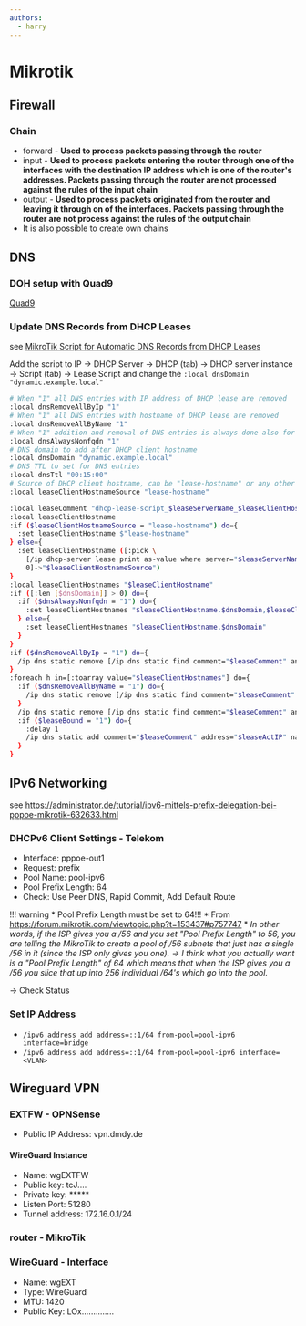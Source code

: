 ```yaml
---
authors:
  - harry
---
```

# Mikrotik

## Firewall

### Chain

* forward - **Used to process packets passing through the router**
* input - **Used to process packets entering the router through one of the interfaces with the destination IP address which is one of the router's addresses. Packets passing through the router are not processed against the rules of the input chain**
* output - **Used to process packets originated from the router and leaving it through on of the interfaces. Packets passing through the router are not process against the rules of the output chain**
* It is also possible to create own chains

## DNS

### DOH setup with Quad9

[Quad9](https://docs.quad9.net/Setup_Guides/Open-Source_Routers/MikroTik_RouterOS_%28Encrypted%29/)

### Update DNS Records from DHCP Leases

see [MikroTik Script for Automatic DNS Records from DHCP Leases](https://blog.pessoft.com/2019/09/06/mikrotik-script-automatic-dns-records-from-dhcp-leases/)

Add the script to IP -> DHCP Server -> DHCP (tab) -> DHCP server instance -> Script (tab) -> Lease Script and change the `:local dnsDomain "dynamic.example.local"`

```sh
# When "1" all DNS entries with IP address of DHCP lease are removed
:local dnsRemoveAllByIp "1"
# When "1" all DNS entries with hostname of DHCP lease are removed
:local dnsRemoveAllByName "1"
# When "1" addition and removal of DNS entries is always done also for non-FQDN hostname
:local dnsAlwaysNonfqdn "1"
# DNS domain to add after DHCP client hostname
:local dnsDomain "dynamic.example.local"
# DNS TTL to set for DNS entries
:local dnsTtl "00:15:00"
# Source of DHCP client hostname, can be "lease-hostname" or any other lease attribute, like "host-name" or "comment"
:local leaseClientHostnameSource "lease-hostname"

:local leaseComment "dhcp-lease-script_$leaseServerName_$leaseClientHostnameSource"
:local leaseClientHostname
:if ($leaseClientHostnameSource = "lease-hostname") do={
  :set leaseClientHostname $"lease-hostname"
} else={
  :set leaseClientHostname ([:pick \
    [/ip dhcp-server lease print as-value where server="$leaseServerName" address="$leaseActIP" mac-address="$leaseActMAC"] \
    0]->"$leaseClientHostnameSource")
}
:local leaseClientHostnames "$leaseClientHostname"
:if ([:len [$dnsDomain]] > 0) do={
  :if ($dnsAlwaysNonfqdn = "1") do={
    :set leaseClientHostnames "$leaseClientHostname.$dnsDomain,$leaseClientHostname"
  } else={
    :set leaseClientHostnames "$leaseClientHostname.$dnsDomain"
  }
}
:if ($dnsRemoveAllByIp = "1") do={
  /ip dns static remove [/ip dns static find comment="$leaseComment" and address="$leaseActIP"]
}
:foreach h in=[:toarray value="$leaseClientHostnames"] do={
  :if ($dnsRemoveAllByName = "1") do={
    /ip dns static remove [/ip dns static find comment="$leaseComment" and name="$h"]
  }
  /ip dns static remove [/ip dns static find comment="$leaseComment" and address="$leaseActIP" and name="$h"]
  :if ($leaseBound = "1") do={
    :delay 1
    /ip dns static add comment="$leaseComment" address="$leaseActIP" name="$h" ttl="$dnsTtl"
  }
}
```

## IPv6 Networking

see https://administrator.de/tutorial/ipv6-mittels-prefix-delegation-bei-pppoe-mikrotik-632633.html

### DHCPv6 Client Settings - Telekom

* Interface: pppoe-out1
* Request: prefix
* Pool Name: pool-ipv6
* Pool Prefix Length: 64
* Check: Use Peer DNS, Rapid Commit, Add Default Route

!!! warning
    * Pool Prefix Length must be set to 64!!!
    * From https://forum.mikrotik.com/viewtopic.php?t=153437#p757747
    * *In other words, if the ISP gives you a /56 and you set "Pool Prefix Length" to 56, you are telling the MikroTik to create a pool of /56 subnets that just has a single /56 in it (since the ISP only gives you one). -> I think what you actually want is a "Pool Prefix Length" of 64 which means that when the ISP gives you a /56 you slice that up into 256 individual /64's which go into the pool.*

-> Check Status

### Set IP Address

* `/ipv6 address add address=::1/64 from-pool=pool-ipv6 interface=bridge`
* `/ipv6 address add address=::1/64 from-pool=pool-ipv6 interface=<VLAN>`

## Wireguard VPN

### EXTFW - OPNSense

* Public IP Address: vpn.dmdy.de

#### WireGuard Instance

* Name: wgEXTFW
* Public key: tcJ....
* Private key: *****
* Listen Port: 51280
* Tunnel address: 172.16.0.1/24

### router - MikroTik

### WireGuard - Interface

* Name: wgEXT
* Type: WireGuard
* MTU: 1420
* Public Key: LOx..............
